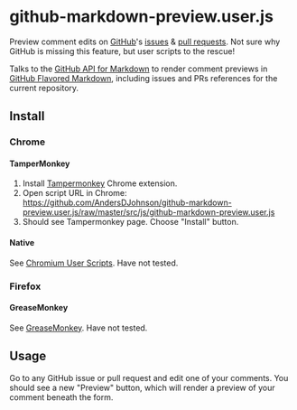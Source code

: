 # github-markdown-preview.user.js

Preview comment edits on [GitHub][GitHub]'s [issues][gh-issues] & [pull requests][gh-pulls]. Not sure why GitHub is missing this feature, but user scripts to the rescue!

Talks to the [GitHub API for Markdown](gh-api-md) to render comment previews in [GitHub Flavored Markdown], including issues and PRs references for the current repository.


## Install

### Chrome

#### TamperMonkey
1. Install [Tampermonkey] Chrome extension.
2. Open script URL in Chrome: https://github.com/AndersDJohnson/github-markdown-preview.user.js/raw/master/src/js/github-markdown-preview.user.js
3. Should see Tampermonkey page. Choose "Install" button.

#### Native

See [Chromium User Scripts]. Have not tested.

### Firefox

#### GreaseMonkey

See [GreaseMonkey]. Have not tested.

## Usage

Go to any GitHub issue or pull request and edit one of your comments.
You should see a new "Preview" button, which will render a preview
of your comment beneath the form.

[GitHub]: https://github.com
[gh-issues]: https://github.com/issues
[gh-pulls]: https://github.com/pulls
[gh-api-md]: https://developer.github.com/v3/markdown/
[gh-rate-limit]: https://developer.github.com/v3/#rate-limiting
[GitHub Flavored Markdown]: https://help.github.com/articles/github-flavored-markdown/
[Tampermonkey]: https://chrome.google.com/webstore/detail/tampermonkey/dhdgffkkebhmkfjojejmpbldmpobfkfo?hl=en
[Tumblr]: http://www.tumblr.com
[Tumblr Dashboard]: http://www.tumblr.com/dashboard
[Chromium User Scripts]: http://www.chromium.org/developers/design-documents/user-scripts
[GreaseMonkey]: http://www.greasespot.net/
